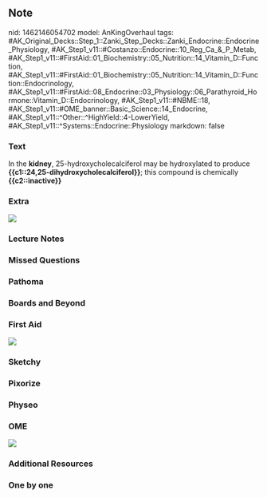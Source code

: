 ## Note
nid: 1462146054702
model: AnKingOverhaul
tags: #AK_Original_Decks::Step_1::Zanki_Step_Decks::Zanki_Endocrine::Endocrine_Physiology, #AK_Step1_v11::#Costanzo::Endocrine::10_Reg_Ca_&_P_Metab, #AK_Step1_v11::#FirstAid::01_Biochemistry::05_Nutrition::14_Vitamin_D::Function, #AK_Step1_v11::#FirstAid::01_Biochemistry::05_Nutrition::14_Vitamin_D::Function::Endocrinology, #AK_Step1_v11::#FirstAid::08_Endocrine::03_Physiology::06_Parathyroid_Hormone::Vitamin_D::Endocrinology, #AK_Step1_v11::#NBME::18, #AK_Step1_v11::#OME_banner::Basic_Science::14_Endocrine, #AK_Step1_v11::^Other::^HighYield::4-LowerYield, #AK_Step1_v11::^Systems::Endocrine::Physiology
markdown: false

### Text
<div>
  In the <b>kidney</b>, 25-hydroxycholecalciferol may be
  hydroxylated to produce
  <b>{{c1::24,25-dihydroxycholecalciferol}}</b>; this compound is
  chemically <b>{{c2::inactive}}</b>
</div>

### Extra
<img src="paste-567614287905114.jpg">

### Lecture Notes


### Missed Questions


### Pathoma


### Boards and Beyond


### First Aid
<img src="tmplfxtkK.png">

### Sketchy


### Pixorize


### Physeo


### OME
<div class="ome-widget">
  <a href=
  "https://onlinemeded.org/spa/endocrine?ref=anki"><img src="_OME_AnkiFlashcards_Topic_4.png"></a>
</div>

### Additional Resources


### One by one

